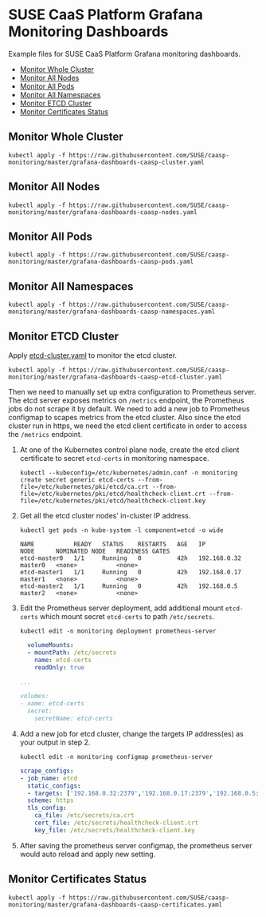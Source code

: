 # SUSE CaaS Platform Grafana Monitoring Dashboards

Example files for SUSE CaaS Platform Grafana monitoring dashboards.

- [Monitor Whole Cluster](#monitor-whole-cluster)
- [Monitor All Nodes](#monitor-all-nodes)
- [Monitor All Pods](#monitor-all-pods)
- [Monitor All Namespaces](#monitor-all-namespaces)
- [Monitor ETCD Cluster](#monitor-etcd-cluster)
- [Monitor Certificates Status](#monitor-certificates-status)

## Monitor Whole Cluster

```
kubectl apply -f https://raw.githubusercontent.com/SUSE/caasp-monitoring/master/grafana-dashboards-caasp-cluster.yaml
```

## Monitor All Nodes

```
kubectl apply -f https://raw.githubusercontent.com/SUSE/caasp-monitoring/master/grafana-dashboards-caasp-nodes.yaml
```

## Monitor All Pods

```
kubectl apply -f https://raw.githubusercontent.com/SUSE/caasp-monitoring/master/grafana-dashboards-caasp-pods.yaml
```

## Monitor All Namespaces

```
kubectl apply -f https://raw.githubusercontent.com/SUSE/caasp-monitoring/master/grafana-dashboards-caasp-namespaces.yaml
```

## Monitor ETCD Cluster

Apply [etcd-cluster.yaml](grafana-dashboards-caasp-etcd-cluster.yaml) to monitor the etcd cluster.

```
kubectl apply -f https://raw.githubusercontent.com/SUSE/caasp-monitoring/master/grafana-dashboards-caasp-etcd-cluster.yaml
```

Then we need to manually set up extra configuration to Prometheus server. The etcd server exposes metrics on `/metrics` endpoint, the Prometheus jobs do not scrape it by default. We need to add a new job to Prometheus configmap to scapes metrics from the etcd cluster. Also since the etcd cluster run in https, we need the etcd client certificate in order to access the `/metrics` endpoint.

1. At one of the Kubernetes control plane node, create the etcd client certificate to secret `etcd-certs` in monitoring namespace.
    ```
    kubectl --kubeconfig=/etc/kubernetes/admin.conf -n monitoring create secret generic etcd-certs --from-file=/etc/kubernetes/pki/etcd/ca.crt --from-file=/etc/kubernetes/pki/etcd/healthcheck-client.crt --from-file=/etc/kubernetes/pki/etcd/healthcheck-client.key
    ```

2. Get all the etcd cluster nodes' in-cluster IP address.
    ```
    kubectl get pods -n kube-system -l component=etcd -o wide

    NAME           READY   STATUS    RESTARTS   AGE   IP             NODE      NOMINATED NODE   READINESS GATES
    etcd-master0   1/1     Running   0          42h   192.168.0.32   master0   <none>           <none>
    etcd-master1   1/1     Running   0          42h   192.168.0.17   master1   <none>           <none>
    etcd-master2   1/1     Running   0          42h   192.168.0.5    master2   <none>           <none>
    ```

3. Edit the Prometheus server deployment, add additional mount `etcd-certs` which mount secret `etcd-certs` to path `/etc/secrets`.
    ```
    kubectl edit -n monitoring deployment prometheus-server
    ```

    ```yaml
      volumeMounts:
      - mountPath: /etc/secrets
        name: etcd-certs
        readOnly: true

    ...

    volumes:
    - name: etcd-certs
      secret:
        secretName: etcd-certs
    ```

4. Add a new job for etcd cluster, change the targets IP address(es) as your output in step 2.
    ```
    kubectl edit -n monitoring configmap prometheus-server
    ```

    ```yaml
    scrape_configs:
    - job_name: etcd
      static_configs:
      - targets: ['192.168.0.32:2379','192.168.0.17:2379','192.168.0.5:2379']
      scheme: https
      tls_config:
        ca_file: /etc/secrets/ca.crt
        cert_file: /etc/secrets/healthcheck-client.crt
        key_file: /etc/secrets/healthcheck-client.key
    ```

5. After saving the prometheus server configmap, the prometheus server would auto reload and apply new setting.

## Monitor Certificates Status

```
kubectl apply -f https://raw.githubusercontent.com/SUSE/caasp-monitoring/master/grafana-dashboards-caasp-certificates.yaml
```
